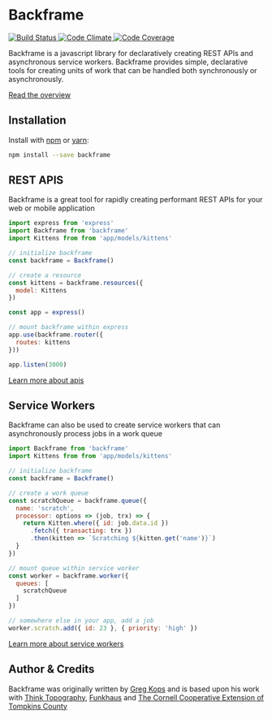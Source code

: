 
# Backframe
<a href="https://circleci.com/gh/mahaplatform/backframe">
  <img src="https://img.shields.io/circleci/project/mahaplatform/backframe.svg?maxAge=600" alt="Build Status" >
</a>
<a href="https://codeclimate.com/github/mahaplatform/backframe">
  <img src="https://img.shields.io/codeclimate/github/mahaplatform/backframe.svg?maxAge=600" alt="Code Climate" />
</a>
<a href="https://codeclimate.com/github/mahaplatform/backframe/coverage">
  <img src="https://img.shields.io/codeclimate/coverage/github/mahaplatform/backframe.svg?maxAge=600" alt="Code Coverage" />
</a>

Backframe is a javascript library for declaratively creating REST APIs and
asynchronous service workers. Backframe provides simple, declarative tools for
creating units of work that can be handled both synchronously or asynchronously.

[Read the overview](https://github.com/mahaplatform/backframe/blob/master/docs/overview.md)

## Installation
Install with [npm](http://npmjs.com) or [yarn](https://yarnpkg.com):

```sh
npm install --save backframe
```

## REST APIS
Backframe is a great tool for rapidly creating performant REST APIs for your web
or mobile application

```javascript
import express from 'express'
import Backframe from 'backframe'
import Kittens from from 'app/models/kittens'

// initialize backframe
const backframe = Backframe()

// create a resource
const kittens = backframe.resources({
  model: Kittens
})

const app = express()

// mount backframe within express
app.use(backframe.router({
  routes: kittens
}))

app.listen(3000)
```

[Learn more about apis](https://github.com/mahaplatform/backframe/blob/master/docs/api.md)

## Service Workers
Backframe can also be used to create service workers that can asynchronously
process jobs in a work queue


```javascript
import Backframe from 'backframe'
import Kittens from from 'app/models/kittens'

// initialize backframe
const backframe = Backframe()

// create a work queue
const scratchQueue = backframe.queue({
  name: 'scratch',
  processor: options => (job, trx) => {
    return Kitten.where({ id: job.data.id })
      .fetch({ transacting: trx })
      .then(kitten => `Scratching ${kitten.get('name')}`)
  }
})

// mount queue within service worker
const worker = backframe.worker({
  queues: [
    scratchQueue
  ]
})

// somewhere else in your app, add a job
worker.scratch.add({ id: 23 }, { priority: 'high' })
```

[Learn more about service workers](https://github.com/mahaplatform/backframe/blob/master/docs/worker.md)

## Author & Credits

Backframe was originally written by [Greg Kops](https://github.com/mochini) and
is based upon his work with [Think Topography](http://thinktopography.com),
[Funkhaus](http://funkhaus.us) and [The Cornell Cooperative Extension of Tompkins County](http://ccetompkins.org)
